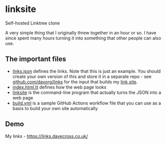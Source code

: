 # linksite

Self-hosted Linktree clone

A very simple thing that I originally threw together in an hour or so. I
have since spent many hours turning it into something that other people
can also use.

## The important files

* [links.json](https://github.com/davorg-cpan/app-linksite/blob/main/example/links.json) defines the links. 
  Note that this is just an example. You should create your own version of this and store it in a separate repo - see [github.com/davorg/links](https://github.com/davorg/links) for the input that builds my [link site](https://links.davecross.co.uk/).
* [index.html.tt](https://github.com/davorg-cpan/app-linksite/blob/main/src/index.html.tt) defines how the web page looks
* [linksite](https://github.com/davorg-cpan/app-linksite/blob/main/bin/linksite) is the command-line program that actually turns the JSON into a web page
* [build.yml](https://github.com/davorg-cpan/app-linksite/blob/main/example/build.yml) is a sample GitHub Actions workflow file that you can use as a basis to build your own site automatically

## Demo

My links - https://links.davecross.co.uk/
